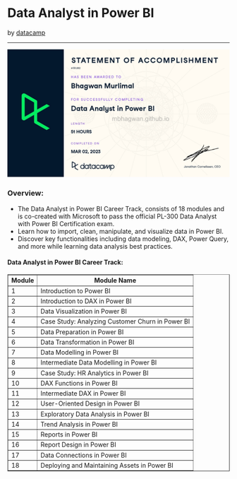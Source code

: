 <h1>Data Analyst in Power BI</h1>
by <a href="https://www.datacamp.com/tracks/data-analyst-in-power-bi">datacamp</a>
<hr>

<!-- ![Certificate of Completion]() -->

![Certificate of Achievement](/images/data_analyst_in_power_bi.jpg)
 
<h3>Overview:</h3>
<ul>
 <li>The Data Analyst in Power BI Career Track, consists of 18 modules and is co-created with Microsoft
  to pass the official PL-300 Data Analyst with Power BI Certification exam.</li>
 <li>Learn how to import, clean, manipulate, and visualize data in Power BI.</li>
 <li>Discover key functionalities including data modeling, DAX, Power Query, and more while learning 
  data analysis best practices.</li>
</ul>

<h4>Data Analyst in Power BI Career Track:</h4>

<table border="1">
 <tr>
  <th>Module</th>
  <th>Module Name</th>
 </tr>
 <tr>
  <td>1</td>
  <td>Introduction to Power BI</td>
 </tr>
 <tr>
  <td>2</td>
  <td>Introduction to DAX in Power BI</td>
 </tr>
 <tr>
  <td>3</td>
  <td>Data Visualization in Power BI</td>
 </tr>
 <tr>
  <td>4</td>
  <td>Case Study: Analyzing Customer Churn in Power BI</td>
 </tr>
 <tr>
  <td>5</td>
  <td>Data Preparation in Power BI</td>
 </tr>
 <tr>
  <td>6</td>
  <td>Data Transformation in Power BI</td>
 </tr>
 <tr>
  <td>7</td>
  <td>Data Modelling in Power BI</td>
 </tr>
 <tr>
  <td>8</td>
  <td>Intermediate Data Modelling in Power BI</td>
 </tr>
 <tr>
  <td>9</td>
  <td>Case Study: HR Analytics in Power BI</td>
 </tr>
 <tr>
  <td>10</td>
  <td>DAX Functions in Power BI</td>
 </tr>
 <tr>
  <td>11</td>
  <td>Intermediate DAX in Power BI</td>
 </tr>
 <tr>
  <td>12</td>
  <td>User-Oriented Design in Power BI</td>
 </tr>
 <tr>
  <td>13</td>
  <td>Exploratory Data Analysis in Power BI</td>
 </tr>
 <tr>
  <td>14</td>
  <td>Trend Analysis in Power BI</td>
 </tr>
 <tr>
  <td>15</td>
  <td>Reports in Power BI</td>
 </tr>
 <tr>
  <td>16</td>
  <td>Report Design in Power BI</td>
 </tr>
 <tr>
  <td>17</td>
  <td>Data Connections in Power BI</td>
 </tr>
 <tr>
  <td>18</td>
  <td>Deploying and Maintaining Assets in Power BI</td>
 </tr>
</table>
